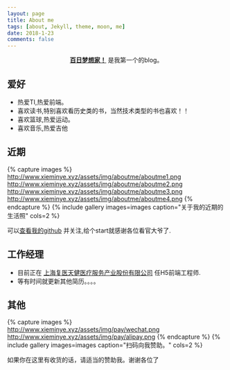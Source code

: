 ```yaml
---
layout: page
title: About me
tags: [about, Jekyll, theme, moon, me]
date: 2018-1-23
comments: false
---
```

    
<center><a href="http://www.xieminye.xyz/"><b>百日梦想家！</b></a> 是我第一个的blog。</center>

## 爱好
* 热爱TI,热爱前端。
* 喜欢读书,特别喜欢看历史类的书，当然技术类型的书也喜欢！！
* 喜欢篮球,热爱运动。
* 喜欢音乐,热爱吉他

## 近期

{% capture images %}
    http://www.xieminye.xyz/assets/img/aboutme/aboutme1.png
    http://www.xieminye.xyz/assets/img/aboutme/aboutme2.png
    http://www.xieminye.xyz/assets/img/aboutme/aboutme3.png
    http://www.xieminye.xyz/assets/img/aboutme/aboutme4.png
{% endcapture %}
{% include gallery images=images caption="关于我的近期的生活照" cols=2 %}

可以[查看我的github](https://github.com/z6269773) 并关注,给个start就感谢各位看官大爷了.

## 工作经理

* 目前正在 [上海复医天健医疗服务产业股份有限公司](http://www.fumedtj.com) 任H5前端工程师.
* 等有时间就更新其他简历。。。。      
<!-- [Install Moon](https://github.com/TaylanTatli/Moon){: .btn} -->
## 其他

{% capture images %}
    http://www.xieminye.xyz/assets/img/pay/wechat.png
    http://www.xieminye.xyz/assets/img/pay/alipay.png
{% endcapture %}
{% include gallery images=images caption="扫码向我赞助。" cols=2 %}

如果你在这里有收货的话，请适当的赞助我。谢谢各位了